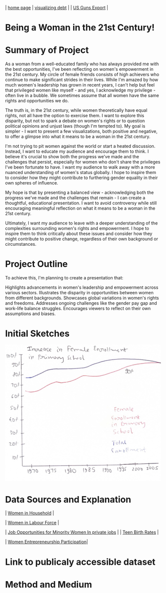| [home page](https://ghulepati.github.io/ghule-portfolio/) | [visualizing debt](tableau.md) | | [US Guns Export](Export.md) | 

# Being a Woman in the 21st Century!
# Summary of Project

As a woman from a well-educated family who has always provided me with the best opportunities, I've been reflecting on women's empowerment in the 21st century. My circle of female friends consists of high achievers who continue to make significant strides in their lives. While I'm amazed by how much women's leadership has grown in recent years, I can't help but feel that privileged women like myself - and yes, I acknowledge my privilege - often live in a bubble. We sometimes assume that all women have the same rights and opportunities we do.

The truth is, in the 21st century, while women theoretically have equal rights, not all have the option to exercise them. I want to explore this disparity, but not to spark a debate on women's rights or to question political opinions and unjust laws (though I'm tempted to). My goal is simpler - I want to present a few visualizations, both positive and negative, to offer a glimpse into what it means to be a woman in the 21st century.

I'm not trying to pit women against the world or start a heated discussion. Instead, I want to educate my audience and encourage them to think. I believe it's crucial to show both the progress we've made and the challenges that persist, especially for women who don't share the privileges I've been fortunate to have. I want my audience to walk away with a more nuanced understanding of women's status globally. I hope to inspire them to consider how they might contribute to furthering gender equality in their own spheres of influence.

My hope is that by presenting a balanced view - acknowledging both the progress we've made and the challenges that remain - I can create a thoughtful, educational presentation. I want to avoid controversy while still encouraging meaningful reflection on what it means to be a woman in the 21st century.

Ultimately, I want my audience to leave with a deeper understanding of the complexities surrounding women's rights and empowerment. I hope to inspire them to think critically about these issues and consider how they might contribute to positive change, regardless of their own background or circumstances.

# Project Outline

To achieve this, I'm planning to create a presentation that:

Highlights advancements in women's leadership and empowerment across various sectors.
Illustrates the disparity in opportunities between women from different backgrounds.
Showcases global variations in women's rights and freedoms.
Addresses ongoing challenges like the gender pay gap and work-life balance struggles.
Encourages viewers to reflect on their own assumptions and biases.

# Initial Sketches

![plot](Female_Enrollment_in_School.jpg)
# Data Sources and Explanation

| [Women in Household](https://data.unwomen.org/data-portal/sdm?annex=Household%20Composition%20and%20Living%20Arrangements&finic%5B%5D=P-13&finic%5B%5D=P-15&finic%5B%5D=P-17&finic%5B%5D=P-19&finic%5B%5D=P-20&finic%5B%5D=P-34&finic%5B%5D=P-35&finic%5B%5D=P-37&flocat%5B%5D=4&flocat%5B%5D=50&flocat%5B%5D=356&flocat%5B%5D=364&flocat%5B%5D=462&flocat%5B%5D=524&flocat%5B%5D=586&flocat%5B%5D=51&flocat%5B%5D=275&flocat%5B%5D=400&flocat%5B%5D=887&flocat%5B%5D=104&flocat%5B%5D=116&flocat%5B%5D=360&flocat%5B%5D=608&flocat%5B%5D=626&flocat%5B%5D=704&flocat%5B%5D=156&flocat%5B%5D=417&flocat%5B%5D=762&flocat%5B%5D=8&flocat%5B%5D=620&flocat%5B%5D=300&flocat%5B%5D=112&flocat%5B%5D=642&flocat%5B%5D=804&flocat%5B%5D=348&flocat%5B%5D=372&flocat%5B%5D=250&flocat%5B%5D=24&flocat%5B%5D=120&flocat%5B%5D=148&flocat%5B%5D=180&flocat%5B%5D=266&flocat%5B%5D=678&flocat%5B%5D=72&flocat%5B%5D=426&flocat%5B%5D=516&flocat%5B%5D=710&flocat%5B%5D=748&flocat%5B%5D=108&flocat%5B%5D=174&flocat%5B%5D=231&flocat%5B%5D=404&flocat%5B%5D=450&flocat%5B%5D=454&flocat%5B%5D=508&flocat%5B%5D=646&flocat%5B%5D=716&flocat%5B%5D=728&flocat%5B%5D=800&flocat%5B%5D=834&flocat%5B%5D=894&flocat%5B%5D=178&flocat%5B%5D=204&flocat%5B%5D=270&flocat%5B%5D=288&flocat%5B%5D=324&flocat%5B%5D=384&flocat%5B%5D=430&flocat%5B%5D=466&flocat%5B%5D=562&flocat%5B%5D=566&flocat%5B%5D=686&flocat%5B%5D=694&flocat%5B%5D=768&flocat%5B%5D=854&flocat%5B%5D=729&flocat%5B%5D=818&flocat%5B%5D=32&flocat%5B%5D=68&flocat%5B%5D=76&flocat%5B%5D=170&flocat%5B%5D=218&flocat%5B%5D=328&flocat%5B%5D=604&flocat%5B%5D=858&flocat%5B%5D=188&flocat%5B%5D=222&flocat%5B%5D=320&flocat%5B%5D=340&flocat%5B%5D=484&flocat%5B%5D=591&flocat%5B%5D=214&flocat%5B%5D=332&flocat%5B%5D=630&flocat%5B%5D=780&flocat%5B%5D=124&flocat%5B%5D=840&flocat%5B%5D=242&flocat%5B%5D=62&flocat%5B%5D=753&flocat%5B%5D=513&flocat%5B%5D=419&flocat%5B%5D=747&flocat%5B%5D=543&flocat%5B%5D=202&tab=table) |


| [Women in Labour Force](https://data.unwomen.org/data-portal/sdm?annex=Labour%20Force%20Participation%20rates%20by%20Sex%20and%20Marital%20Status&finic%5B%5D=P-38&fimsc%5BP-38%5D%5B%5D=All&fimsc%5BP-38%5D%5B%5D=Widowed&fimsc%5BP-38%5D%5B%5D=Currently%20divorced%20or%20separated&fimsc%5BP-38%5D%5B%5D=Married%2Fin%20union&fimsc%5BP-38%5D%5B%5D=Single%2Fnever%20married&flocat%5B%5D=4&flocat%5B%5D=50&flocat%5B%5D=144&flocat%5B%5D=356&flocat%5B%5D=462&flocat%5B%5D=524&flocat%5B%5D=586&flocat%5B%5D=51&flocat%5B%5D=368&flocat%5B%5D=784&flocat%5B%5D=792&flocat%5B%5D=887&flocat%5B%5D=96&flocat%5B%5D=104&flocat%5B%5D=116&flocat%5B%5D=360&flocat%5B%5D=418&flocat%5B%5D=608&flocat%5B%5D=626&flocat%5B%5D=704&flocat%5B%5D=764&flocat%5B%5D=156&flocat%5B%5D=410&flocat%5B%5D=496&flocat%5B%5D=762&flocat%5B%5D=8&flocat%5B%5D=70&flocat%5B%5D=380&flocat%5B%5D=620&flocat%5B%5D=688&flocat%5B%5D=724&flocat%5B%5D=40&flocat%5B%5D=250&flocat%5B%5D=276&flocat%5B%5D=442&flocat%5B%5D=528&flocat%5B%5D=756&flocat%5B%5D=203&flocat%5B%5D=616&flocat%5B%5D=643&flocat%5B%5D=703&flocat%5B%5D=208&flocat%5B%5D=233&flocat%5B%5D=246&flocat%5B%5D=826&flocat%5B%5D=32&flocat%5B%5D=68&flocat%5B%5D=76&flocat%5B%5D=152&flocat%5B%5D=170&flocat%5B%5D=218&flocat%5B%5D=328&flocat%5B%5D=600&flocat%5B%5D=604&flocat%5B%5D=858&flocat%5B%5D=862&flocat%5B%5D=188&flocat%5B%5D=222&flocat%5B%5D=320&flocat%5B%5D=340&flocat%5B%5D=484&flocat%5B%5D=558&flocat%5B%5D=591&flocat%5B%5D=214&flocat%5B%5D=780&flocat%5B%5D=124&flocat%5B%5D=840&flocat%5B%5D=36&flocat%5B%5D=90&flocat%5B%5D=242&flocat%5B%5D=598&flocat%5B%5D=184&flocat%5B%5D=798&flocat%5B%5D=882&flocat%5B%5D=520&flocat%5B%5D=583&flocat%5B%5D=585&flocat%5B%5D=72&flocat%5B%5D=516&flocat%5B%5D=710&flocat%5B%5D=748&flocat%5B%5D=108&flocat%5B%5D=231&flocat%5B%5D=450&flocat%5B%5D=454&flocat%5B%5D=480&flocat%5B%5D=508&flocat%5B%5D=646&flocat%5B%5D=690&flocat%5B%5D=716&flocat%5B%5D=834&flocat%5B%5D=894&flocat%5B%5D=120&flocat%5B%5D=180&flocat%5B%5D=132&flocat%5B%5D=270&flocat%5B%5D=288&flocat%5B%5D=384&flocat%5B%5D=430&flocat%5B%5D=466&flocat%5B%5D=478&flocat%5B%5D=562&flocat%5B%5D=566&flocat%5B%5D=686&flocat%5B%5D=694&flocat%5B%5D=768&flocat%5B%5D=854&flocat%5B%5D=788&flocat%5B%5D=818&flocat%5B%5D=53&flocat%5B%5D=62&flocat%5B%5D=753&flocat%5B%5D=513&flocat%5B%5D=419&flocat%5B%5D=747&flocat%5B%5D=543&flocat%5B%5D=202&fgende%5BFemale%5D=Female&fgende%5BMale%5D=Male&tab=table) |

| [Job Opportunities for Minority Women In private jobs](https://catalog.data.gov/dataset/job-patterns-for-minorities-and-women-in-private-industry-2017-eeo-1-national-aggregate-re) |
| [Teen Birth Rates](https://catalog.data.gov/dataset/nchs-teen-birth-rates-for-age-group-15-19-in-the-united-states-by-county) |

| [Women Entrepreneurship Participation](https://data.world/harimjung/gender-equality-women-entrepreneurship-participation)|


# Link to publicaly accessible dataset
# Method and Medium

